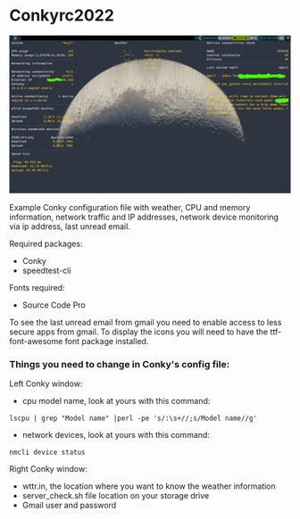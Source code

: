 # Conkyrc2022

![alt text](https://github.com/jonathanburgossaldivia/Conkyrc2022/blob/main/screenshot.png)

Example Conky configuration file with weather, CPU and memory information, network traffic and IP addresses, network device monitoring via ip address, last unread email.

Required packages:

- Conky
- speedtest-cli

Fonts required:

- Source Code Pro

To see the last unread email from gmail you need to enable access to less secure apps from gmail. To display the icons you will need to have the ttf-font-awesome font package installed.


### Things you need to change in Conky's config file:


Left Conky window:
- cpu model name, look at yours with this command:
```
lscpu | grep "Model name" |perl -pe 's/:\s+//;s/Model name//g'
```

- network devices, look at yours with this command: 
```
nmcli device status
```

Right Conky window:
- wttr.in, the location where you want to know the weather information
- server_check.sh file location on your storage drive
- Gmail user and password
